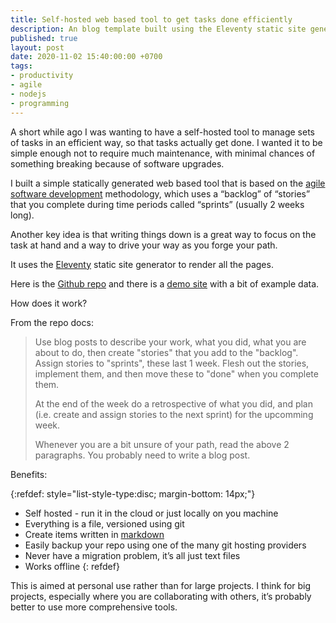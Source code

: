 ```yaml
---
title: Self-hosted web based tool to get tasks done efficiently
description: An blog template built using the Eleventy static site generator that implements an agile workflow with a backlog of stories that you complete over the course of sprints 
published: true
layout: post
date: 2020-11-02 15:40:00:00 +0700
tags:
- productivity
- agile
- nodejs
- programming
---
```

A short while ago I was wanting to have a self-hosted tool to manage sets of tasks in an efficient way, so that tasks actually get done. I wanted it to be simple enough not to require much maintenance, with minimal chances of something breaking because of software upgrades. 

I built a simple statically generated web based tool that is based on the [agile software development](https://www.atlassian.com/agile) methodology, which uses a “backlog” of “stories” that you complete during time periods called “sprints” (usually 2 weeks long).

Another key idea is that writing things down is a great way to focus on the task at hand and a way to drive your way as you forge your path.

It uses the [Eleventy](https://www.11ty.dev) static site generator to render all the pages. 

Here is the [Github repo](https://github.com/mjgs/eleventy-agile-blog) and there is a [demo site](https://festive-haibt-b7ead0.netlify.app) with a bit of example data.

How does it work? 

From the repo docs:

> Use blog posts to describe your work, what you did, what you are about to do, then create "stories" that you add to the "backlog". Assign stories to "sprints", these last 1 week. Flesh out the stories, implement them, and then move these to "done" when you complete them.
>
>At the end of the week do a retrospective of what you did, and plan (i.e. create and assign stories to the next sprint) for the upcomming week.
>
>Whenever you are a bit unsure of your path, read the above 2 paragraphs. You probably need to write a blog post.

Benefits:

{:refdef: style="list-style-type:disc; margin-bottom: 14px;"}
- Self hosted - run it in the cloud or just locally on you machine
- Everything is a file, versioned using git
- Create items written in [markdown](https://www.markdownguide.org/basic-syntax)
- Easily backup your repo using one of the many git hosting providers
- Never have a migration problem, it’s all just text files
- Works offline
{: refdef}

This is aimed at personal use rather than for large projects. I think for big projects, especially where you are collaborating with others, it’s probably better to use more comprehensive tools.
